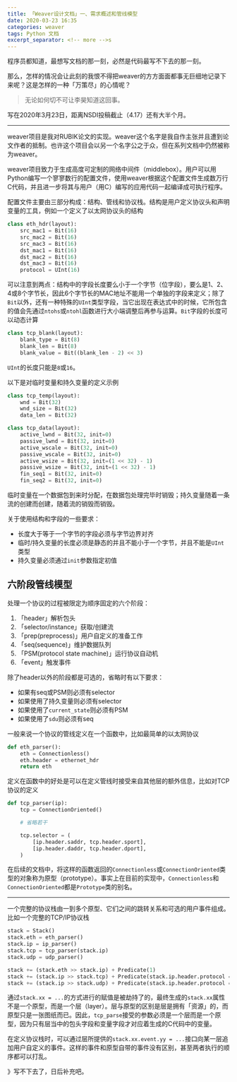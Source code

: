 ```yaml
---
title: 「Weaver设计文档」一、需求概述和管线模型
date: 2020-03-23 16:35
categories: weaver
tags: Python 文档
excerpt_separator: <!-- more -->s
---
```


程序员都知道，最想写文档的那一刻，必然是代码最写不下去的那一刻。

那么，怎样的情况会让此刻的我恨不得把weaver的方方面面都事无巨细地记录下来呢？这是怎样的一种「万策尽」的心情呢？

> 无论如何切不可让李昊知道这回事。

写在2020年3月23日，距离NSDI投稿截止（4.17）还有大半个月。

<!-- more -->

----

weaver项目是我对RUBIK论文的实现。weaver这个名字是我自作主张并且遭到论文作者的抵制。也许这个项目会以另一个名字公之于众，但在系列文档中仍然被称为weaver。

weaver项目致力于生成高度可定制的网络中间件（middlebox）。用户可以用Python编写一个寥寥数行的配置文件，使用weaver根据这个配置文件生成数万行C代码，并且进一步将其与用户（用C）编写的应用代码一起编译成可执行程序。

配置文件主要由三部分构成：结构、管线和协议栈。结构是用户定义协议头和声明变量的工具，例如一个定义了以太网协议头的结构

```python
class eth_hdr(layout):
    src_mac1 = Bit(16)
    src_mac2 = Bit(16)
    src_mac3 = Bit(16)
    dst_mac1 = Bit(16)
    dst_mac2 = Bit(16)
    dst_mac3 = Bit(16)
    protocol = UInt(16)
```

可以注意到两点：结构中的字段长度要么小于一个字节（位字段），要么是1、2、4或8个字节长，因此6个字节长的MAC地址不能用一个单独的字段来定义；除了`Bit`以外，还有一种特殊的`UInt`类型字段，当它出现在表达式中的时候，它所包含的值会先通过`ntohs`或`ntohl`函数进行大小端调整后再参与运算。`Bit`字段的长度可以动态计算

```python
class tcp_blank(layout):
    blank_type = Bit(8)
    blank_len = Bit(8)
    blank_value = Bit((blank_len - 2) << 3)
```

`UInt`的长度只能是`8`或`16`。

以下是对临时变量和持久变量的定义示例

```python
class tcp_temp(layout):
    wnd = Bit(32)
    wnd_size = Bit(32)
    data_len = Bit(32)

class tcp_data(layout):
    active_lwnd = Bit(32, init=0)
    passive_lwnd = Bit(32, init=0)
    active_wscale = Bit(32, init=0)
    passive_wscale = Bit(32, init=0)
    active_wsize = Bit(32, init=(1 << 32) - 1)
    passive_wsize = Bit(32, init=(1 << 32) - 1)
    fin_seq1 = Bit(32, init=0)
    fin_seq2 = Bit(32, init=0)
```

临时变量在一个数据包到来时分配，在数据包处理完毕时销毁；持久变量随着一条流的创建而创建，随着流的销毁而销毁。

关于使用结构和字段的一些要求：
* 长度大于等于一个字节的字段必须与字节边界对齐
* 临时/持久变量的长度必须是静态的并且不能小于一个字节，并且不能是`UInt`类型
* 持久变量必须通过`init`参数指定初值

## 六阶段管线模型

处理一个协议的过程被限定为顺序固定的六个阶段：
1. 「header」解析包头
2. 「selector/instance」获取/创建流
3. 「prep(preprocess)」用户自定义的准备工作
4. 「seq(sequence)」维护数据队列
5. 「PSM(protocol state machine)」运行协议自动机
6. 「event」触发事件

除了header以外的阶段都是可选的，省略时有以下要求：
* 如果有seq或PSM则必须有selector
* 如果使用了持久变量则必须有selector
* 如果使用了`current_state`则必须有PSM
* 如果使用了`sdu`则必须有seq

一般来说一个协议的管线定义在一个函数中，比如最简单的以太网协议

```python
def eth_parser():
    eth = Connectionless()
    eth.header = ethernet_hdr
    return eth
```

定义在函数中的好处是可以在定义管线时接受来自其他层的额外信息，比如对TCP协议的定义

```python
def tcp_parser(ip):
    tcp = ConnectionOriented()

    # 省略若干

    tcp.selector = (
        [ip.header.saddr, tcp.header.sport],
        [ip.header.daddr, tcp.header.dport],
    )
```

在后续的文档中，将这样的函数返回的`Connectionless`或`ConnectionOriented`类型的对象称为原型（prototype）。事实上在目前的实现中，`Connectionless`和`ConnectionOriented`都是`Prototype`类的别名。

----

一个完整的协议栈由一到多个原型、它们之间的跳转关系和可选的用户事件组成。比如一个完整的TCP/IP协议栈

```python
stack = Stack()
stack.eth = eth_parser()
stack.ip = ip_parser()
stack.tcp = tcp_parser(stack.ip)
stack.udp = udp_parser()

stack += (stack.eth >> stack.ip) + Predicate(1)
stack += (stack.ip >> stack.tcp) + Predicate(stack.ip.header.protocol == 6)
stack += (stack.ip >> stack.udp) + Predicate(stack.ip.header.protocol == 17)
```

通过`stack.xx = ...`的方式进行的赋值是被劫持了的，最终生成的`stack.xx`属性不是一个原型，而是一个层（layer）。层与原型的区别是层是拥有「资源」的，而原型只是一张图纸而已。因此，`tcp_parse`接受的参数必须是一个层而是一个原型，因为只有层当中的包头字段和变量字段才对应着生成的C代码中的变量。

在定义协议栈时，可以通过层所提供的`stack.xx.event.yy = ...`接口向某一层追加用户自定义的事件。这样的事件和原型自带的事件没有区别，甚至两者执行的顺序都可以打乱。

》写不下去了，日后补充吧。
